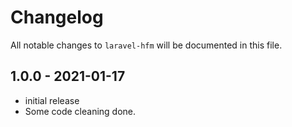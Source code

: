 # Changelog

All notable changes to `laravel-hfm` will be documented in this file.

## 1.0.0 - 2021-01-17

- initial release
- Some code cleaning done.
